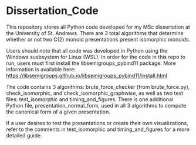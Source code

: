 # Dissertation_Code
This repository stores all Python code developed for my MSc dissertation at the University of St. Andrews. There are 3 total algorithms that determine whether or not two C(2) monoid presentations present isomorphic monoids.

Users should note that all code was developed in Python using the Windows susbsystem for Linux (WSL). In order for the code in this repo to run, users must first install the libsemigroups_pybind11 package. More information is available here: https://libsemigroups.github.io/libsemigroups_pybind11/install.html

The code contains 3 algorithms: brute_force_checker (from brute_force.py), check_isomorphic, and check_isomorphic_graphwise, as well as two test files: test_isomorphic and timing_and_figures. There is one additional Python file, presentation_normal_form, used in all 3 algorithms to compute the canonical form of a given presentation.

If a user desires to test the presentations or create their own visualizations, refer to the comments in test_isomorphic and timing_and_figures for a more detailed guide.
